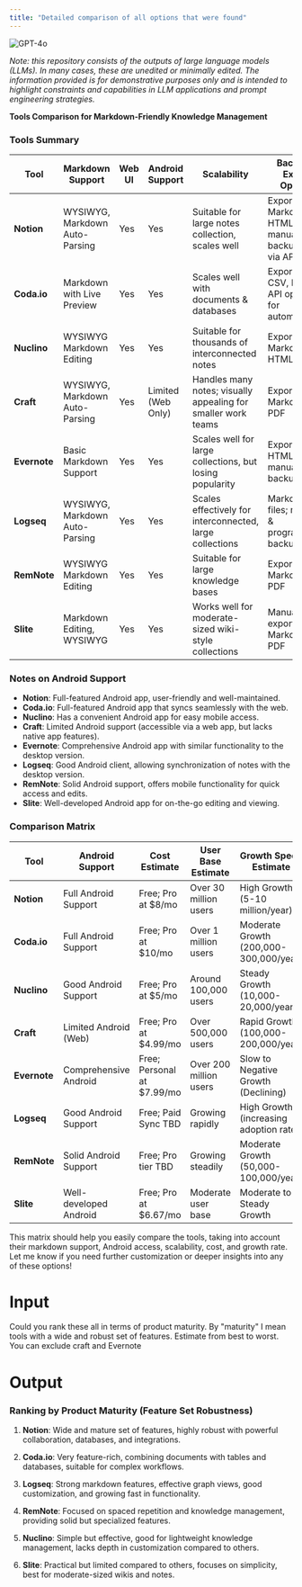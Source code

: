 ```yaml
---
title: "Detailed comparison of all options that were found"
---
```

![GPT-4o](https://img.shields.io/badge/GPT--4o-3333FF?style=for-the-badge&logo=openai&logoColor=white)



*Note: this repository consists of the outputs of large language models (LLMs). In many cases, these are unedited or minimally edited. The information provided is for demonstrative purposes only and is intended to highlight constraints and capabilities in LLM applications and prompt engineering strategies.*


**Tools Comparison for Markdown-Friendly Knowledge Management**

### **Tools Summary**

| Tool       | Markdown Support                | Web UI       | Android Support | Scalability       | Backup & Export Options                  | Authentication | Cost Estimate     | User Base Estimate          | Growth Speed Estimate       |
|------------|---------------------------------|--------------|-----------------|-------------------|------------------------------------------|----------------|-------------------|----------------------------|-----------------------------|
| **Notion** | WYSIWYG, Markdown Auto-Parsing  | Yes          | Yes             | Suitable for large notes collection, scales well | Export to Markdown, HTML, CSV; manual backups or via API tools | 2FA            | Free; Pro at $8/mo | Over 30 million users      | High (5-10 million users/year) |
| **Coda.io** | Markdown with Live Preview      | Yes          | Yes             | Scales well with documents & databases | Export to CSV, PDF; API options for automation | 2FA, SSO       | Free; Pro at $10/mo| Over 1 million users       | Moderate (200,000-300,000/year) |
| **Nuclino** | WYSIWYG Markdown Editing        | Yes          | Yes             | Suitable for thousands of interconnected notes | Export to Markdown, HTML                   | 2FA            | Free; Pro at $5/mo | Around 100,000 users       | Steady (10,000-20,000/year)   |
| **Craft**   | WYSIWYG, Markdown Auto-Parsing  | Yes          | Limited (Web Only) | Handles many notes; visually appealing for smaller work teams | Export to Markdown, PDF                   | 2FA            | Free; Pro at $4.99/mo | Over 500,000 users       | Rapid (100,000-200,000/year)  |
| **Evernote**| Basic Markdown Support          | Yes          | Yes             | Scales well for large collections, but losing popularity | Export via HTML, PDF; manual backups     | 2FA            | Free; Personal at $7.99/mo | Over 200 million users | Slow to Negative (Declining)   |
| **Logseq**  | WYSIWYG, Markdown Auto-Parsing  | Yes          | Yes             | Scales effectively for interconnected, large collections | Markdown files; manual & programmatic backups | 2FA            | Free; Paid Sync TBD | Growing rapidly            | High (adoption rate increasing fast) |
| **RemNote** | WYSIWYG Markdown Editing        | Yes          | Yes             | Suitable for large knowledge bases    | Export to Markdown, PDF                    | 2FA            | Free; Pro tier TBD  | Growing steadily           | Moderate (50,000-100,000/year)  |
| **Slite**   | Markdown Editing, WYSIWYG       | Yes          | Yes             | Works well for moderate-sized wiki-style collections | Manual export to Markdown, PDF            | 2FA            | Free; Pro at $6.67/mo | Moderate user base         | Moderate to Steady             |

### **Notes on Android Support**
- **Notion**: Full-featured Android app, user-friendly and well-maintained.
- **Coda.io**: Full-featured Android app that syncs seamlessly with the web.
- **Nuclino**: Has a convenient Android app for easy mobile access.
- **Craft**: Limited Android support (accessible via a web app, but lacks native app features).
- **Evernote**: Comprehensive Android app with similar functionality to the desktop version.
- **Logseq**: Good Android client, allowing synchronization of notes with the desktop version.
- **RemNote**: Solid Android support, offers mobile functionality for quick access and edits.
- **Slite**: Well-developed Android app for on-the-go editing and viewing.

### **Comparison Matrix**

| Tool       | Android Support      | Cost Estimate        | User Base Estimate          | Growth Speed Estimate       |
|------------|----------------------|----------------------|-----------------------------|-----------------------------|
| **Notion** | Full Android Support | Free; Pro at $8/mo    | Over 30 million users       | High Growth (5-10 million/year) |
| **Coda.io** | Full Android Support | Free; Pro at $10/mo   | Over 1 million users        | Moderate Growth (200,000-300,000/year) |
| **Nuclino** | Good Android Support | Free; Pro at $5/mo    | Around 100,000 users        | Steady Growth (10,000-20,000/year)   |
| **Craft**   | Limited Android (Web)| Free; Pro at $4.99/mo | Over 500,000 users          | Rapid Growth (100,000-200,000/year)  |
| **Evernote**| Comprehensive Android| Free; Personal at $7.99/mo | Over 200 million users  | Slow to Negative Growth (Declining)   |
| **Logseq**  | Good Android Support | Free; Paid Sync TBD   | Growing rapidly             | High Growth (increasing adoption rate) |
| **RemNote** | Solid Android Support| Free; Pro tier TBD    | Growing steadily            | Moderate Growth (50,000-100,000/year)  |
| **Slite**   | Well-developed Android | Free; Pro at $6.67/mo| Moderate user base          | Moderate to Steady Growth             |

This matrix should help you easily compare the tools, taking into account their markdown support, Android access, scalability, cost, and growth rate. Let me know if you need further customization or deeper insights into any of these options!

# Input

Could you rank these all in terms of product maturity. By "maturity" I mean tools with a wide and robust set of features. Estimate from best to worst. You can exclude craft and Evernote

# Output

### **Ranking by Product Maturity (Feature Set Robustness)**

1. **Notion**: Wide and mature set of features, highly robust with powerful collaboration, databases, and integrations.
    
2. **Coda.io**: Very feature-rich, combining documents with tables and databases, suitable for complex workflows.
    
3. **Logseq**: Strong markdown features, effective graph views, good customization, and growing fast in functionality.
    
4. **RemNote**: Focused on spaced repetition and knowledge management, providing solid but specialized features.
    
5. **Nuclino**: Simple but effective, good for lightweight knowledge management, lacks depth in customization compared to others.
    
6. **Slite**: Practical but limited compared to others, focuses on simplicity, best for moderate-sized wikis and notes.